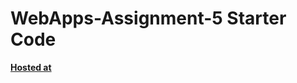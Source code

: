# WebApps-Assignment-5 Starter Code
**[Hosted at](https://44-563-webapps-f21.github.io/webapps-s21-assignment-5-sujith1233/Animals.html)**
